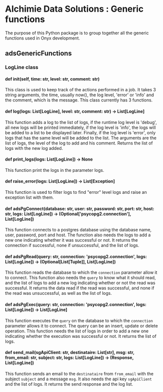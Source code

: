 # Alchimie Data Solutions : Generic functions

The purpose of this Python package is to group together all the generic functions used in Onyx development.

## adsGenericFunctions

### LogLine class
#### def __init__(self, time: str, level: str, comment: str)

This class is used to keep track of the actions performed in a job. It takes 3 string arguments, the time, usually now(), the log level, 'error' or 'info' and the comment, which is the message.
This class currently has 3 functions.

#### def log(logs: List[LogLine], level: str, comment: str) -> List[LogLine]

This function adds a log to the list of logs, if the runtime log level is 'debug', all new logs will be printed immediately, if the log level is 'info', the logs will be added to a list to be displayed later. Finally, if the log level is 'error', only logs that has the same level will be added to the list.
The arguments are the list of logs, the level of the log to add and his comment. Returns the list of logs with the new log added.

#### def print_logs(logs: List[LogLine]) -> None

This function print the logs in the parameter logs.

#### def raise_error(logs: List[LogLine]) -> List[Exception]

This function is used to filter logs to find "error" level logs and raise an exception list with them.

#### def adsPgConnect(database: str, user: str, password: str, port: str, host: str, logs: List[LogLine]) -> (Optional['psycopg2.connection'], List[LogLine])

This function connects to a postgres database using the database name, user, password, port and host. The function also needs the logs to add a new one indicating whether it was successful or not.
It returns the connection if successful, none if unsuccessful, and the list of logs.

#### def adsPgRead(query: str, connection: 'psycopg2.connection', logs: List[LogLine]) -> (Optional[List[Tuple]], List[LogLine])

This function reads the database to which the `connection` parameter allow it to connect. This function also needs the `query` to know what it should read, and the list of logs to add a new log indicating whether or not the read was successful.
It returns the data read if the read was successful, and none if the read was unsuccessful, as well as the list of logs.

#### def adsPgExec(query: str, connection: 'psycopg2.connection', logs: List[LogLine]) -> List[LogLine]

This function executes the `query` on the database to which the `connection` parameter allows it to connect. The query can be an insert, update or delete operation. This function needs the list of logs in order to add a new one indicating whether the execution was successful or not.
It returns the list of logs.

#### def send_mail(sgApiClient: str, destinataire: List[str], msg: str, from_email: str, subject: str, logs: List[LogLine]) -> (Response, List[LogLine])

This function sends an email to the `destinataire` from `from_email` with the subject `subject` and a message `msg`. It also needs the api key `sgApiClient` and the list of logs.
It returns the send response and the log list.
